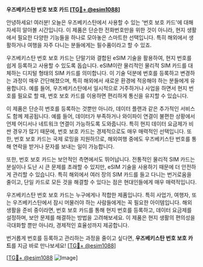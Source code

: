 **우즈베키스탄 번호 보호 카드 [[TG💪+ @esim1088](https://t.me/s/esim1088)]**

안녕하세요! 여러분! 오늘은 우즈베키스탄에서 사용할 수 있는 '번호 보호 카드'에 대해 자세히 알아볼 시간입니다. 이 제품은 단순한 전화번호만을 위한 것이 아니라, 현지 생활에서 필요한 다양한 기능들을 하나로 모아놓은 스마트한 선택입니다. 특히 해외에서 생활하거나 여행을 자주 다니는 분들에게는 필수품이라고 할 수 있죠.

우즈베키스탄 번호 보호 카드는 단말기와 결합된 eSIM 기술을 활용하여, 현지 번호를 쉽게 등록하고 사용할 수 있도록 돕습니다. eSIM이란 물리적인 물리적 SIM 카드를 대체하는 디지털 형태의 SIM 카드를 의미합니다. 이 기술 덕분에 번호를 등록하고 변경하는 과정이 매우 간단해졌으며, 특히 해외에서 새로운 환경에 적응해야 하는 분들에게 유용합니다. 예를 들어, 우즈베키스탄에서 일시적으로 거주하거나 사업을 하면서 현지 번호를 필요로 할 때, 번호 보호 카드를 이용하면 편리하게 통신을 유지할 수 있습니다.

이 제품은 단순히 번호를 등록하는 것뿐만 아니라, 데이터 플랜과 같은 추가적인 서비스도 함께 제공됩니다. 예를 들어, 데이터가 부족하거나 와이파이 연결이 불편한 상황에서 언제 어디서나 네트워크 연결이 가능하도록 도와줍니다. 특히 현지 데이터 요금제가 비싼 경우가 많기 때문에, 번호 보호 카드는 경제적으로도 매우 매력적인 선택입니다. 또한, 번호 보호 카드는 국제 로밍을 지원하므로, 해외여행 중에도 우즈베키스탄 번호를 통해 연락을 받거나 문자를 보내는 일이 가능합니다.

또한, 번호 보호 카드는 보안적인 측면에서도 뛰어납니다. 전통적인 물리적 SIM 카드는 분실이나 도난 시 큰 문제를 초래할 수 있지만, eSIM 기술을 사용하기 때문에 더 안전하게 관리할 수 있습니다. 특히 해외에서 여러 장의 SIM 카드를 들고 다니는 번거로움을 줄이고, 단일 카드로 모든 것을 해결할 수 있다는 점은 현대인들에게 매우 매력적입니다.

우즈베키스탄 번호 보호 카드는 누구에게나 적합한 제품입니다. 특히 사업가, 여행자, 또는 우즈베키스탄에서 잠시 머물러야 하는 사람들에게는 꼭 필요한 아이템입니다. 해외 생활을 준비 중이라면, 번호 보호 카드를 통해 현지 번호를 등록하고, 데이터 요금제를 설정하며, 보안 문제를 해결하는 방법을 고려해보세요. 이 제품은 현지 생활의 편의성을 극대화할 뿐만 아니라, 경제적인 효율성까지 제공합니다.

번거롭게 번호를 등록하고 관리하는 과정을 줄이고 싶다면, **우즈베키스탄 번호 보호 카드**를 지금 바로 만나보세요! [[TG💪+ @esim1088](https://t.me/s/esim1088)]

[[TG💪+ @esim1088](https://t.me/s/esim1088) ![Image](https://i.postimg.cc/Y0z9fWf4/image.png)]